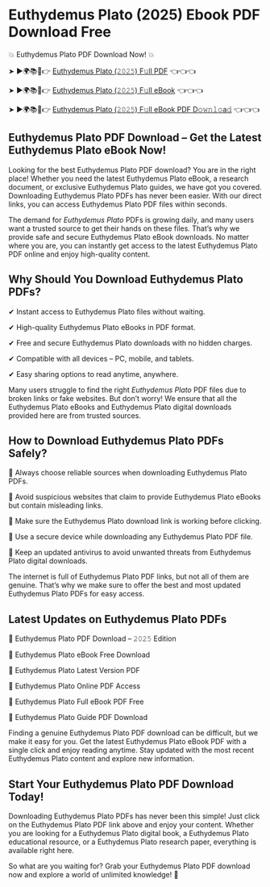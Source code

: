 # Euthydemus Plato (2025) Ebook PDF Download Free

💥 Euthydemus Plato PDF Download Now! 💥

➤ ►🌍📚📱👉 [Euthydemus Plato (𝟸𝟶𝟸𝟻) F𝚞ll PDF](https://getpdf.xyz/euthydemus-plato) 👈👈👈


➤ ►🌍📚📱👉 [Euthydemus Plato (𝟸𝟶𝟸𝟻) F𝚞ll eBook](https://getpdf.xyz/euthydemus-plato) 👈👈👈


➤ ►🌍📚📱👉 [Euthydemus Plato (𝟸𝟶𝟸𝟻) F𝚞ll eBook PDF D𝚘𝚠𝚗𝚕𝚘a𝚍](https://getpdf.xyz/euthydemus-plato) 👈👈👈


## Euthydemus Plato PDF Download – Get the Latest Euthydemus Plato eBook Now!

Looking for the best Euthydemus Plato PDF download? You are in the right place! Whether you need the latest Euthydemus Plato eBook, a research document, or exclusive Euthydemus Plato guides, we have got you covered. Downloading Euthydemus Plato PDFs has never been easier. With our direct links, you can access Euthydemus Plato PDF files within seconds.

The demand for *Euthydemus Plato* PDFs is growing daily, and many users want a trusted source to get their hands on these files. That’s why we provide safe and secure Euthydemus Plato eBook downloads. No matter where you are, you can instantly get access to the latest Euthydemus Plato PDF online and enjoy high-quality content.

## Why Should You Download Euthydemus Plato PDFs?

✔ Instant access to Euthydemus Plato files without waiting.

✔ High-quality Euthydemus Plato eBooks in PDF format.

✔ Free and secure Euthydemus Plato downloads with no hidden charges.

✔ Compatible with all devices – PC, mobile, and tablets.

✔ Easy sharing options to read anytime, anywhere.

Many users struggle to find the right *Euthydemus Plato* PDF files due to broken links or fake websites. But don’t worry! We ensure that all the Euthydemus Plato eBooks and Euthydemus Plato digital downloads provided here are from trusted sources.

## How to Download Euthydemus Plato PDFs Safely?

📌 Always choose reliable sources when downloading Euthydemus Plato PDFs.

📌 Avoid suspicious websites that claim to provide Euthydemus Plato eBooks but contain misleading links.

📌 Make sure the Euthydemus Plato download link is working before clicking.

📌 Use a secure device while downloading any Euthydemus Plato PDF file.

📌 Keep an updated antivirus to avoid unwanted threats from Euthydemus Plato digital downloads.

The internet is full of Euthydemus Plato PDF links, but not all of them are genuine. That’s why we make sure to offer the best and most updated Euthydemus Plato PDFs for easy access.

## Latest Updates on Euthydemus Plato PDFs

🔹 Euthydemus Plato PDF Download – 𝟸𝟶𝟸𝟻 Edition

🔹 Euthydemus Plato eBook Free Download

🔹 Euthydemus Plato Latest Version PDF

🔹 Euthydemus Plato Online PDF Access

🔹 Euthydemus Plato Full eBook PDF Free

🔹 Euthydemus Plato Guide PDF Download

Finding a genuine Euthydemus Plato PDF download can be difficult, but we make it easy for you. Get the latest Euthydemus Plato eBook PDF with a single click and enjoy reading anytime. Stay updated with the most recent Euthydemus Plato content and explore new information.

## Start Your Euthydemus Plato PDF Download Today!

Downloading Euthydemus Plato PDFs has never been this simple! Just click on the Euthydemus Plato PDF link above and enjoy your content. Whether you are looking for a Euthydemus Plato digital book, a Euthydemus Plato educational resource, or a Euthydemus Plato research paper, everything is available right here.

So what are you waiting for? Grab your Euthydemus Plato PDF download now and explore a world of unlimited knowledge! 🚀